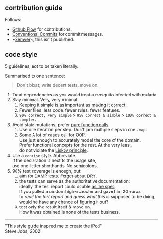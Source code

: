 
## contribution guide

Follows:

- [Github Flow][gflo] for contributions.
- [Conventional Commits][ccom] for commit messages.
- ~[Semver][semv]~, this isn't published.

## code style

5 guidelines, not to be taken literally.  

Summarised to one sentence:

> Don't bloat; write decent tests. move on.

1. Treat dependencies as you would treat a mosquito infected with malaria.
2. Stay minimal. Very, very minimal.
     1. Keeping it simple is as important as making it correct.
     2. Fewer files, less code, fewer rules, fewer features. 
     3. `90% correct, very simple` > `95% correct & simple` > `100% correct & complex.`  
3. Avoid state mutations, prefer [pure function calls][pure]
    1. Use one iteration per step. Don't jam multiple steps in one `.map`.  
    2. ~~Some~~  A lot of cases call for [OOP][oop].  
      Use just enough to accurately model the core of the domain.  
      Prefer functional concepts for the rest. At the very least,  
      do not violate the [Liskov principle][lsp].  
4. Use a `concise` style. Abbreviate.  
   If the declaration is next to the usage site,  
   use one-letter shorthands. No semicolons.  
6. 90% test coverage is enough, but:
   1. aim for [DAMP][damp] tests. Forget about [DRY][dry].   
   2. the tests can serve as the authoritative documentation:   
      ideally, the test report could double [as the spec][spec].   
      If you pulled a random high-schooler and gave him 20 euros  
      to *read the test report and guess what this is* supposed to be doing,  
      would he have any chance of figuring it out?  
   3. test only the result itself & move on.   
      How it was obtained is none of the tests business.
      
----
"This style guide inspired me to create the iPod"  
 Steve Jobs, 2002
 
  
[damp]: https://testing.googleblog.com/2019/12/testing-on-toilet-tests-too-dry-make.html
[pure]: https://en.wikipedia.org/wiki/Pure_function
[spec]: https://www.merriam-webster.com/dictionary/specification
[semv]: https://semver.org/
[ccom]: https://www.conventionalcommits.org/en/about/
[gflo]: https://docs.github.com/en/get-started/using-github/github-flow
[oop]: https://en.wikipedia.org/wiki/Object-oriented_programming
[dry]: https://en.wikipedia.org/wiki/Don%27t_repeat_yourself
[lsp]: https://en.wikipedia.org/wiki/Liskov_substitution_principle
